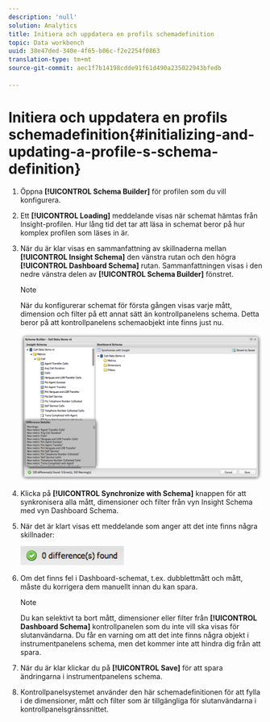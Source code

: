 ```yaml
---
description: 'null'
solution: Analytics
title: Initiera och uppdatera en profils schemadefinition
topic: Data workbench
uuid: 38e47ded-340e-4f65-b06c-f2e2254f0863
translation-type: tm+mt
source-git-commit: aec1f7b14198cdde91f61d490a235022943bfedb

---
```



# Initiera och uppdatera en profils schemadefinition{#initializing-and-updating-a-profile-s-schema-definition}

1. Öppna **[!UICONTROL Schema Builder]** för profilen som du vill konfigurera.
1. Ett **[!UICONTROL Loading]** meddelande visas när schemat hämtas från Insight-profilen. Hur lång tid det tar att läsa in schemat beror på hur komplex profilen som läses in är.
1. När du är klar visas en sammanfattning av skillnaderna mellan **[!UICONTROL Insight Schema]** den vänstra rutan och den högra **[!UICONTROL Dashboard Schema]** rutan. Sammanfattningen visas i den nedre vänstra delen av **[!UICONTROL Schema Builder]** fönstret.

   >[!NOTE]
   >
   >När du konfigurerar schemat för första gången visas varje mått, dimension och filter på ett annat sätt än kontrollpanelens schema. Detta beror på att kontrollpanelens schemaobjekt inte finns just nu.

   ![](assets/schema_builder2.png)

1. Klicka på **[!UICONTROL Synchronize with Schema]** knappen för att synkronisera alla mått, dimensioner och filter från vyn Insight Schema med vyn Dashboard Schema.
1. När det är klart visas ett meddelande som anger att det inte finns några skillnader:

   ![](assets/diff_found.png)

1. Om det finns fel i Dashboard-schemat, t.ex. dubblettmått och mått, måste du korrigera dem manuellt innan du kan spara.

   >[!NOTE]
   >
   >Du kan selektivt ta bort mått, dimensioner eller filter från **[!UICONTROL Dashboard Schema]** kontrollpanelen som du inte vill ska visas för slutanvändarna. Du får en varning om att det inte finns några objekt i instrumentpanelens schema, men det kommer inte att hindra dig från att spara.

1. När du är klar klickar du på **[!UICONTROL Save]** för att spara ändringarna i instrumentpanelens schema.
1. Kontrollpanelsystemet använder den här schemadefinitionen för att fylla i de dimensioner, mått och filter som är tillgängliga för slutanvändarna i kontrollpanelsgränssnittet.
